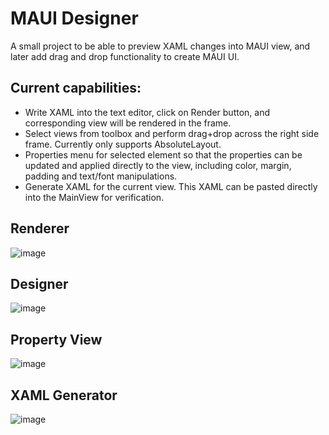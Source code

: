 
# MAUI Designer

A small project to be able to preview XAML changes into MAUI view, and later add drag and drop functionality to create MAUI UI.

## Current capabilities:
- Write XAML into the text editor, click on Render button, and corresponding view will be rendered in the frame.
- Select views from toolbox and perform drag+drop across the right side frame. Currently only supports AbsoluteLayout.
- Properties menu for selected element so that the properties can be updated and applied directly to the view, including color, margin, padding and text/font manipulations.
- Generate XAML for the current view. This XAML can be pasted directly into the MainView for verification.

## Renderer
![image](https://github.com/user-attachments/assets/7aabe77f-8bfa-48b0-be58-150e8c352018)

## Designer
![image](https://github.com/user-attachments/assets/f8c0437b-0be7-483f-8f2d-1ed8a4c42322)

## Property View
![image](https://github.com/user-attachments/assets/73c3a71d-4521-4d57-8b0b-1430ecb752f7)

## XAML Generator
![image](https://github.com/user-attachments/assets/64cbd604-ce17-4ead-868e-8b3398878ab6)




